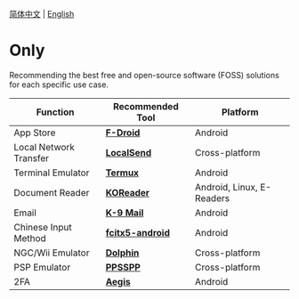 [简体中文](README.md) | [English](README_en.md)

# Only

Recommending the best free and open-source software (FOSS) solutions for each specific use case.

| Function               | Recommended Tool                                                             | Platform                  |
|------------------------|------------------------------------------------------------------------------|---------------------------|
| App Store              | [**F-Droid**](https://f-droid.org/)                                          | Android                   |
| Local Network Transfer | [**LocalSend**](https://github.com/localsend/localsend/releases)             | Cross-platform            |
| Terminal Emulator      | [**Termux**](https://f-droid.org/packages/com.termux/)                       | Android                   |
| Document Reader        | [**KOReader**](https://github.com/koreader/koreader/releases)                | Android, Linux, E-Readers |
| Email                  | [**K-9 Mail**](https://github.com/thunderbird/thunderbird-android/releases)  | Android                   |
| Chinese Input Method   | [**fcitx5-android**](https://f-droid.org/packages/org.fcitx.fcitx5.android/) | Android                   |
| NGC/Wii Emulator       | [**Dolphin**](https://dolphin-emu.org/)                                      | Cross-platform            |
| PSP Emulator           | [**PPSSPP**](https://www.ppsspp.org/download/)                               | Cross-platform            |
| 2FA                    | [**Aegis**](https://f-droid.org/packages/com.beemdevelopment.aegis/)         | Android                   |